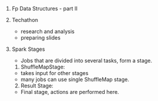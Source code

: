 1. Fp Data Structures - part II

2. Techathon
   - research and analysis
   - preparing slides

3. Spark Stages
   - Jobs that are divided into several tasks, form a stage.
   1. ShuffleMapStage: 
     - takes input for other stages
     - many jobs can use single ShuffleMap stage.
   2. Result Stage:
     - Final stage, actions are performed here.